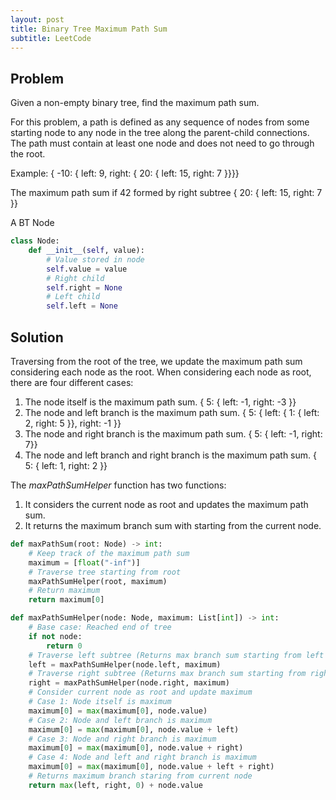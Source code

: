 ```yaml
---
layout: post
title: Binary Tree Maximum Path Sum
subtitle: LeetCode
---
```


## Problem
Given a non-empty binary tree, find the maximum path sum.

For this problem, a path is defined as any sequence of nodes from some starting node to any node in the tree along the parent-child connections. The path must contain at least one node and does not need to go through the root.

Example: { -10: { left: 9, right: { 20: { left: 15, right: 7 }}}}

The maximum path sum if 42 formed by right subtree { 20: { left: 15, right: 7 }}

A BT Node
```python
class Node:
    def __init__(self, value):
        # Value stored in node
        self.value = value
        # Right child
        self.right = None
        # Left child
        self.left = None
```

## Solution

Traversing from the root of the tree, we update the maximum path sum considering each node as the root. When considering each node as root, there are four different cases:

1. The node itself is the maximum path sum.
{ 5: { left: -1, right: -3 }}
2. The node and left branch is the maximum path sum.
{ 5: { left: { 1: { left: 2, right: 5 }}, right: -1 }}
3. The node and right branch is the maximum path sum.
{ 5: { left: -1, right: 7}}
4. The node and left branch and right branch is the maximum path sum.
{ 5: { left: 1, right: 2 }}

The $maxPathSumHelper$ function has two functions:
1. It considers the current node as root and updates the maximum path sum.
2. It returns the maximum branch sum with starting from the current node.

```python
def maxPathSum(root: Node) -> int:
    # Keep track of the maximum path sum
    maximum = [float("-inf")]
    # Traverse tree starting from root
    maxPathSumHelper(root, maximum)
    # Return maximum
    return maximum[0]

def maxPathSumHelper(node: Node, maximum: List[int]) -> int:
    # Base case: Reached end of tree
    if not node:
        return 0
    # Traverse left subtree (Returns max branch sum starting from left child)
    left = maxPathSumHelper(node.left, maximum)
    # Traverse right subtree (Returns max branch sum starting from right child)
    right = maxPathSumHelper(node.right, maximum)
    # Consider current node as root and update maximum
    # Case 1: Node itself is maximum
    maximum[0] = max(maximum[0], node.value)
    # Case 2: Node and left branch is maximum
    maximum[0] = max(maximum[0], node.value + left)
    # Case 3: Node and right branch is maximum
    maximum[0] = max(maximum[0], node.value + right)
    # Case 4: Node and left and right branch is maximum
    maximum[0] = max(maximum[0], node.value + left + right)
    # Returns maximum branch staring from current node
    return max(left, right, 0) + node.value
```
